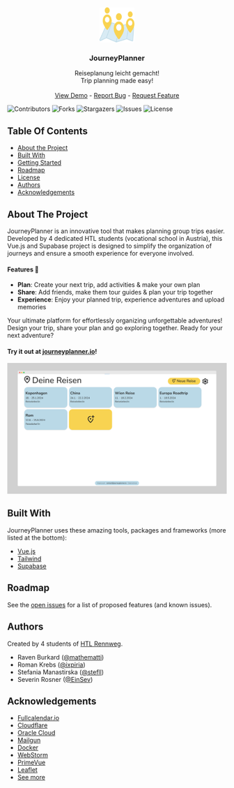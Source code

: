<br>
<p align="center">
  <a href="https://github.com/JourneyPlanner/JourneyPlanner">
    <img src="public/JP_Colorful_Logo_80x65_v1.0.svg" alt="Logo" width="80" height="80">
  </a>

<h3 align="center">JourneyPlanner</h3>

  <p align="center">
    Reiseplanung leicht gemacht!
    <br/>
    Trip planning made easy!
    <br/>
    <br/>
    <a href="https://github.com/JourneyPlanner/JourneyPlanner">View Demo</a>
    -
    <a href="https://github.com/JourneyPlanner/JourneyPlanner/issues">Report Bug</a>
    -
    <a href="https://github.com/JourneyPlanner/JourneyPlanner/issues">Request Feature</a>
  </p>
</p>

![Contributors](https://img.shields.io/github/contributors/JourneyPlanner/JourneyPlanner?color=dark-green) ![Forks](https://img.shields.io/github/forks/JourneyPlanner/JourneyPlanner?style=social) ![Stargazers](https://img.shields.io/github/stars/JourneyPlanner/JourneyPlanner?style=social) ![Issues](https://img.shields.io/github/issues/JourneyPlanner/JourneyPlanner) ![License](https://img.shields.io/github/license/JourneyPlanner/JourneyPlanner)

## Table Of Contents

* [About the Project](#about-the-project)
* [Built With](#built-with)
* [Getting Started](#getting-started)
* [Roadmap](#roadmap)
* [License](#license)
* [Authors](#authors)
* [Acknowledgements](#acknowledgements)

## About The Project

JourneyPlanner is an innovative tool that makes planning group trips easier. Developed by 4 dedicated HTL students (vocational school in Austria), this Vue.js and Supabase project is designed to simplify the organization of journeys and ensure a smooth experience for everyone involved.

#### Features 🚀

- **Plan**: Create your next trip, add activities & make your own plan
- **Share**: Add friends, make them tour guides & plan your trip together
- **Experience**: Enjoy your planned trip, experience adventures and upload memories

Your ultimate platform for effortlessly organizing unforgettable adventures!
Design your trip, share your plan and go exploring together.
Ready for your next adventure?
#### Try it out at [journeyplanner.io](https://journeyplanner.io)!

![](.github/JP_dashboard_v1.0.png)

## Built With

JourneyPlanner uses these amazing tools, packages and frameworks (more listed at the bottom):

* [Vue.js](https://vuejs.org/)
* [Tailwind](https://tailwindcss.com/)
* [Supabase](https://supabase.com/)

## Roadmap

See the [open issues](https://github.com/JourneyPlanner/JourneyPlanner/issues) for a list of proposed features (and known issues).

## Authors

Created by 4 students of [HTL Rennweg](https://www.htl.rennweg.at/).
* Raven Burkard ([@mathematti](https://github.com/mathematti))
* Roman Krebs ([@ixpiria](https://github.com/Ixpiria))
* Stefania Manastirska ([@stefll](https://github.com/stefll))
* Severin Rosner ([@EinSev](https://github.com/EinSev))

## Acknowledgements

* [Fullcalendar.io](https://fullcalendar.io/)
* [Cloudflare]()
* [Oracle Cloud](https://cloud.oracle.com/)
* [Mailgun](https://www.mailgun.com/)
* [Docker](https://www.docker.com/)
* [WebStorm](https://www.jetbrains.com/de-de/webstorm/)
* [PrimeVue](https://primevue.org/)
* [Leaflet](https://leafletjs.com/)
* [See more](https://github.com/JourneyPlanner/JourneyPlanner/blob/main/package.json)
